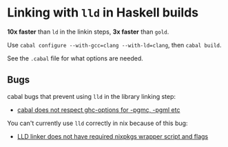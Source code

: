 # Linking with `lld` in Haskell builds

**10x faster** than `ld` in the linkin steps, **3x faster** than `gold`.

Use `cabal configure --with-gcc=clang --with-ld=clang`, then `cabal build`.

See the `.cabal` file for what options are needed.

## Bugs

cabal bugs that prevent using `lld` in the library linking step:

* [cabal does not respect ghc-options for -pgmc, -pgml etc](https://github.com/haskell/cabal/issues/4439)

You can't currently use `lld` correctly in nix because of this bug:

* [LLD linker does not have required nixpkgs wrapper script and flags](https://github.com/NixOS/nixpkgs/issues/24744)
